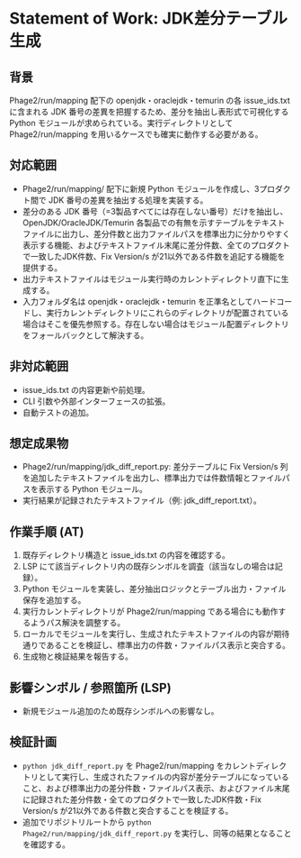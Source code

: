 # Statement of Work: JDK差分テーブル生成

## 背景
Phage2/run/mapping 配下の openjdk・oraclejdk・temurin の各 issue_ids.txt に含まれる JDK 番号の差異を把握するため、差分を抽出し表形式で可視化する Python モジュールが求められている。実行ディレクトリとして Phage2/run/mapping を用いるケースでも確実に動作する必要がある。

## 対応範囲
- Phage2/run/mapping/ 配下に新規 Python モジュールを作成し、3プロダクト間で JDK 番号の差異を抽出する処理を実装する。
- 差分のある JDK 番号（=3製品すべてには存在しない番号）だけを抽出し、OpenJDK/OracleJDK/Temurin 各製品での有無を示すテーブルをテキストファイルに出力し、差分件数と出力ファイルパスを標準出力に分かりやすく表示する機能、およびテキストファイル末尾に差分件数、全てのプロダクトで一致したJDK件数、Fix Version/s が21以外である件数を追記する機能を提供する。
- 出力テキストファイルはモジュール実行時のカレントディレクトリ直下に生成する。
- 入力フォルダ名は openjdk・oraclejdk・temurin を正準名としてハードコードし、実行カレントディレクトリにこれらのディレクトリが配置されている場合はそこを優先参照する。存在しない場合はモジュール配置ディレクトリをフォールバックとして解決する。

## 非対応範囲
- issue_ids.txt の内容更新や前処理。
- CLI 引数や外部インターフェースの拡張。
- 自動テストの追加。

## 想定成果物
- Phage2/run/mapping/jdk_diff_report.py: 差分テーブルに Fix Version/s 列を追加したテキストファイルを出力し、標準出力では件数情報とファイルパスを表示する Python モジュール。
- 実行結果が記録されたテキストファイル（例: jdk_diff_report.txt）。

## 作業手順 (AT)
1. 既存ディレクトリ構造と issue_ids.txt の内容を確認する。
2. LSP にて該当ディレクトリ内の既存シンボルを調査（該当なしの場合は記録）。
3. Python モジュールを実装し、差分抽出ロジックとテーブル出力・ファイル保存を追加する。
4. 実行カレントディレクトリが Phage2/run/mapping である場合にも動作するようパス解決を調整する。
5. ローカルでモジュールを実行し、生成されたテキストファイルの内容が期待通りであることを検証し、標準出力の件数・ファイルパス表示と突合する。
6. 生成物と検証結果を報告する。

## 影響シンボル / 参照箇所 (LSP)
- 新規モジュール追加のため既存シンボルへの影響なし。

## 検証計画
- `python jdk_diff_report.py` を Phage2/run/mapping をカレントディレクトリとして実行し、生成されたファイルの内容が差分テーブルになっていること、および標準出力の差分件数・ファイルパス表示、およびファイル末尾に記録された差分件数・全てのプロダクトで一致したJDK件数・Fix Version/s が21以外である件数と突合することを検証する。
- 追加でリポジトリルートから `python Phage2/run/mapping/jdk_diff_report.py` を実行し、同等の結果となることを確認する。

